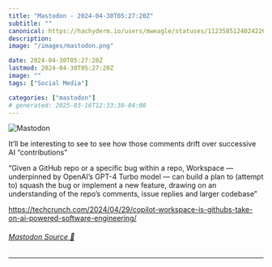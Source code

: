 ```yaml
---
title: "Mastodon - 2024-04-30T05:27:20Z"
subtitle: ""
canonical: https://hachyderm.io/users/mweagle/statuses/112358512402422663
description:
image: "/images/mastodon.png"

date: 2024-04-30T05:27:20Z
lastmod: 2024-04-30T05:27:20Z
image: ""
tags: ["Social Media"]

categories: ["mastodon"]
# generated: 2025-03-16T12:33:30-04:00
---
```

![Mastodon](/images/mastodon.png)

<p>It’ll be interesting to see to see how those comments drift over successive AI “contributions”</p><p>“Given a GitHub repo or a specific bug within a repo, Workspace — underpinned by OpenAI’s GPT-4 Turbo model — can build a plan to (attempt to) squash the bug or implement a new feature, drawing on an understanding of the repo’s comments, issue replies and larger codebase”</p><p><a href="https://techcrunch.com/2024/04/29/copilot-workspace-is-githubs-take-on-ai-powered-software-engineering/" target="_blank" rel="nofollow noopener noreferrer" translate="no"><span class="invisible">https://</span><span class="ellipsis">techcrunch.com/2024/04/29/copi</span><span class="invisible">lot-workspace-is-githubs-take-on-ai-powered-software-engineering/</span></a></p>


###### [Mastodon Source 🐘](https://hachyderm.io/@mweagle/112358512402422663)

___

